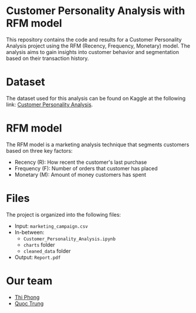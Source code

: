 # Customer Personality Analysis with RFM model

This repository contains the code and results for a Customer Personality Analysis project using the RFM (Recency, Frequency, Monetary) model. The analysis aims to gain insights into customer behavior and segmentation based on their transaction history.

# Dataset
The dataset used for this analysis can be found on Kaggle at the following link: [Customer Personality Analysis](https://www.kaggle.com/datasets/imakash3011/customer-personality-analysis).

# RFM model
The RFM model is a marketing analysis technique that segments customers based on three key factors:
- Recency (R): How recent the customer's last purchase
- Frequency (F): Number of orders that customer has placed
- Monetary (M): Amount of money customers has spent

# Files
The project is organized into the following files:
- Input: `marketing_campaign.csv` 
- In-between:
  - `Customer_Personality_Analysis.ipynb`
  - `charts` folder
  - `cleaned_data` folder
- Output: `Report.pdf`

# Our team
- [Thi Phong](https://github.com/Kiddie-1410)
- [Quoc Trung](https://github.com/nqtquoctrung94)
